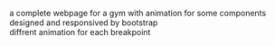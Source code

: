 a complete webpage for a gym with animation for some components <br>
designed and responsived by bootstrap<br>
diffrent animation for each breakpoint
